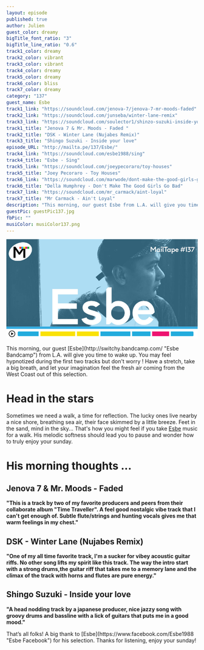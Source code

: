 ```yaml
---
layout: episode
published: true
author: Julien
guest_color: dreamy
bigTitle_font_ratio: "3"
bigTitle_line_ratio: "0.6"
track1_color: dreamy
track2_color: vibrant
track3_color: vibrant
track4_color: dreamy
track5_color: dreamy
track6_color: bliss
track7_color: dreamy
category: "137"
guest_name: Esbe
track1_link: "https://soundcloud.com/jenova-7/jenova-7-mr-moods-faded"
track2_link: "https://soundcloud.com/junseba/winter-lane-remix"
track3_link: "https://soundcloud.com/soulector1/shinzo-suzuki-inside-your-love"
track1_title: "Jenova 7 & Mr. Moods - Faded "
track2_title: "DSK - Winter Lane (Nujabes Remix)"
track3_title: "Shingo Suzuki - Inside your love"
episode_URL: "http://mailta.pe/137/Esbe/"
track4_link: "https://soundcloud.com/esbe1988/sing"
track4_title: "Esbe - Sing"
track5_link: "https://soundcloud.com/joeypecoraro/toy-houses"
track5_title: "Joey Pecoraro - Toy Houses"
track6_link: "https://soundcloud.com/marwode/dont-make-the-good-girls-go"
track6_title: "Della Humphrey - Don't Make The Good Girls Go Bad"
track7_link: "https://soundcloud.com/mr_carmack/aint-loyal"
track7_title: "Mr Carmack - Ain't Loyal"
description: "This morning, our guest Esbe from L.A. will give you time to wake up. You may feel hypnotized during the first two tracks but don't worry ! Have a stretch, take a big breath, and let your imagination feel the fresh air coming from the West Coast out of this selection."
guestPic: guestPic137.jpg
fbPic: ""
musiColor: musiColor137.png
---
```


![fbPic137.jpg](/img/fbPic137.jpg)
<p id="introduction">
This morning, our guest [Esbe](http://switchy.bandcamp.com/ "Esbe Bandcamp") from L.A. will give you time to wake up. You may feel hypnotized during the first two tracks but don't worry ! Have a stretch, take a big breath, and let your imagination feel the fresh air coming from the West Coast out of this selection.</p>

# Head in the stars
Sometimes we need a walk, a time for reflection. The lucky ones live nearby a nice shore, breathing sea air, their face skimmed by a little breeze. Feet in the sand, mind in the sky... That's how you might feel if you take [Esbe](https://soundcloud.com/esbe1988 "Esbe Soundcloud") music for a walk. His melodic softness should lead you to pause and wonder how to truly enjoy your sunday.

# His morning thoughts ...

## Jenova 7 & Mr. Moods - Faded
**"**This is a track by two of my favorite producers and peers from their collaborate album **"**Time Traveller**"**. A feel good nostalgic vibe track that I can't get enough of. Subtle flute/strings and hunting vocals gives me that warm feelings in my chest.**"**

## DSK - Winter Lane (Nujabes Remix)
**"**One of my all time favorite track, I'm a sucker for vibey acoustic guitar riffs. No other song lifts my spirit like this track. The way the intro start with a strong drums,the guitar riff that takes me to a memory lane and the climax of the track with horns and flutes are pure energy.**"**

## Shingo Suzuki - Inside your love
**"**A head nodding track by a japanese producer, nice jazzy song with groovy drums and bassline with a lick of guitars that puts me in a good mood.**"**

<p id="outroduction">
That’s all folks! A big thank to [Esbe](https://www.facebook.com/Esbe1988 "Esbe Facebook") for his selection. Thanks for listening, enjoy your sunday!
</p>